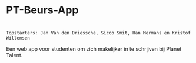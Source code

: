 # PT-Beurs-App 
#
	Topstarters: Jan Van den Driessche, Sicco Smit, Han Mermans en Kristof Willemsen


Een web app voor studenten om zich makelijker in te schrijven bij Planet Talent.
